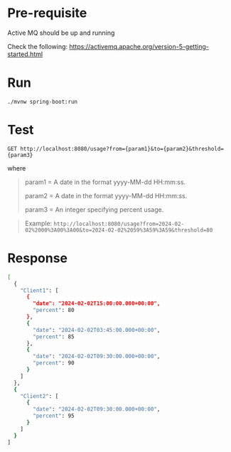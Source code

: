 # Pre-requisite
Active MQ should be up and running

Check the following: https://activemq.apache.org/version-5-getting-started.html

# Run
`./mvnw spring-boot:run`

# Test

`GET http://localhost:8080/usage?from={param1}&to={param2}&threshold={param3}`

where 

> param1 = A date in the format yyyy-MM-dd HH:mm:ss.
>
> param2 = A date in the format yyyy-MM-dd HH:mm:ss.
>
> param3 = An integer specifying percent usage.

> Example: `http://localhost:8080/usage?from=2024-02-02%2000%3A00%3A00&to=2024-02-02%2059%3A59%3A59&threshold=80`

# Response

```sh
[
  {
    "Client1": [
      {
        "date": "2024-02-02T15:00:00.000+00:00",
        "percent": 80
      },
      {
        "date": "2024-02-02T03:45:00.000+00:00",
        "percent": 85
      },
      {
        "date": "2024-02-02T09:30:00.000+00:00",
        "percent": 90
      }
    ]
  },
  {
    "Client2": [
      {
        "date": "2024-02-02T09:30:00.000+00:00",
        "percent": 95
      }
    ]
  }
]
```
